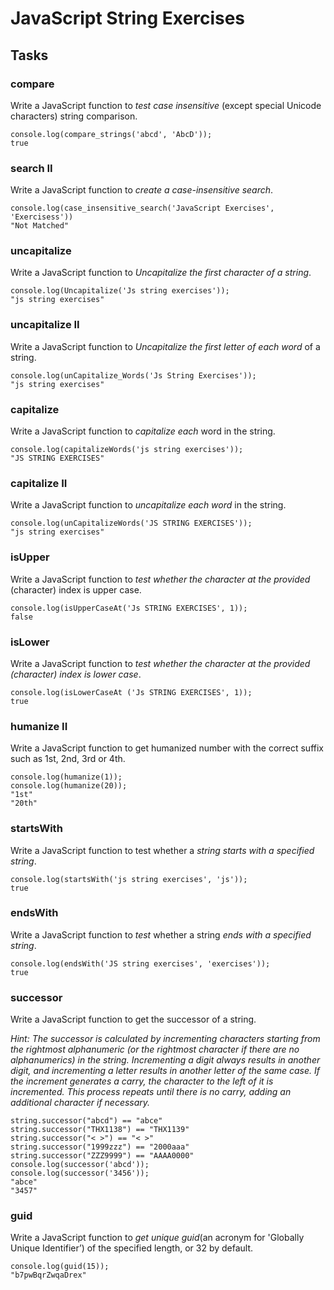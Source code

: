 # JavaScript String Exercises

## Tasks

### compare

Write a JavaScript function to *test case insensitive* (except special Unicode characters) string comparison.

    console.log(compare_strings('abcd', 'AbcD'));
    true

### search II

Write a JavaScript function to *create a case-insensitive search*.

    console.log(case_insensitive_search('JavaScript Exercises', 'Exercisess'))
    "Not Matched"

### uncapitalize

Write a JavaScript function to *Uncapitalize the first character of a string*.

    console.log(Uncapitalize('Js string exercises'));
    "js string exercises"

### uncapitalize II

Write a JavaScript function to *Uncapitalize the first letter of each word* of a string.

    console.log(unCapitalize_Words('Js String Exercises'));
    "js string exercises"

### capitalize

Write a JavaScript function to *capitalize each* word in the string.

    console.log(capitalizeWords('js string exercises'));
    "JS STRING EXERCISES"

### capitalize II

Write a JavaScript function to *uncapitalize each word* in the string.

    console.log(unCapitalizeWords('JS STRING EXERCISES'));
    "js string exercises"

### isUpper

Write a JavaScript function to *test whether the character at the provided* (character) index is upper case.

    console.log(isUpperCaseAt('Js STRING EXERCISES', 1));
    false

### isLower

Write a JavaScript function to *test whether the character at the provided (character) index is lower case*.

    console.log(isLowerCaseAt ('Js STRING EXERCISES', 1));
    true

### humanize II

Write a JavaScript function to get humanized number with the correct suffix such as 1st, 2nd, 3rd or 4th.

    console.log(humanize(1));
    console.log(humanize(20));
    "1st"
    "20th"

### startsWith

Write a JavaScript function to test whether a *string starts with a specified string*.

    console.log(startsWith('js string exercises', 'js'));
    true

### endsWith

Write a JavaScript function to *test* whether a string *ends with a specified string*.

    console.log(endsWith('JS string exercises', 'exercises'));
    true

### successor

Write a JavaScript function to get the successor of a string.

*Hint: The successor is calculated by incrementing characters starting from the rightmost alphanumeric (or the rightmost character if there are no alphanumerics) in the string. Incrementing a digit always results in another digit, and incrementing a letter results in another letter of the same case. If the increment generates a carry, the character to the left of it is incremented. This process repeats until there is no carry, adding an additional character if necessary.*

    string.successor("abcd") == "abce"
    string.successor("THX1138") == "THX1139"
    string.successor("< >") == "< >"
    string.successor("1999zzz") == "2000aaa"
    string.successor("ZZZ9999") == "AAAA0000"
    console.log(successor('abcd'));
    console.log(successor('3456'));
    "abce"
    "3457"


### guid

Write a JavaScript function to *get unique guid*(an acronym for 'Globally Unique Identifier’) of the specified length, or 32 by default.

    console.log(guid(15));
    "b7pwBqrZwqaDrex"
